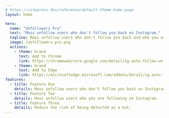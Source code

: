 ```yaml
---
# https://vitepress.dev/reference/default-theme-home-page
layout: home

hero:
  name: "Unfollowers Pro"
  text: "Mass unfollow users who don't follow you back on Instagram."
  tagline: Mass unfollow users who don't follow you back and who you are following on Instagram.
  image: /unfollowers-pro.png
  actions:
    - theme: brand
      text: Add to Chrome
      link: https://chromewebstore.google.com/detail/ig-auto-follow-unfollow/iiaohnpoogjkomcdkhdfljgpglejpaad
    - theme: brand
      text: Add to Edge
      link: https://microsoftedge.microsoft.com/addons/detail/ig-auto-followunfollow/kpmddcnchbdoenhghgpgfdeahipcijle
features:
  - title: Feature One
    details: Mass unfollow users who don't follow you back on Instagram.
  - title: Feature Two
    details: Mass unfollow users who you are following on Instagram.
  - title: Feature Three
    details: Reduce the risk of being detected as a bot.
---
```


<script setup>
    import UnfollowersProPricing from './components/UnfollowersProPricing.vue'
    import UnfollowersProFAQ from './components/UnfollowersProFAQ.vue'
    import Checkout from './Checkout.vue'
</script>

<UnfollowersProPricing />
<UnfollowersProFAQ />
<Checkout chrome-extension-name="unfollowers_pro" />
